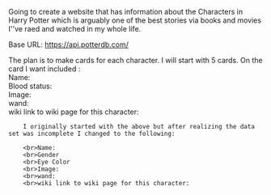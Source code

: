 Going to create a website that has information about the Characters in Harry Potter which is arguably one of the best stories via books and movies I''ve raed and watched in my whole life. 

Base URL: https://api.potterdb.com/


The plan is to make cards for each character. I will start with 5 cards.
    On the card I want included :
        <br>Name:
        <br>Blood status:
        <br>Image:
        <br>wand:
        <br>wiki link to wiki page for this character:


        I originally started with the above but after realizing the data set was incomplete I changed to the following:

        <br>Name:
        <br>Gender
        <br>Eye Color
        <br>Image:
        <br>wand:
        <br>wiki link to wiki page for this character:
